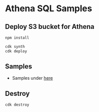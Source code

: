 # Athena SQL Samples

## Deploy S3 bucket for Athena

```sh
npm install

cdk synth
cdk deploy
```

## Samples

* Samples under [here](sqls)

## Destroy

```sh
cdk destroy
```
